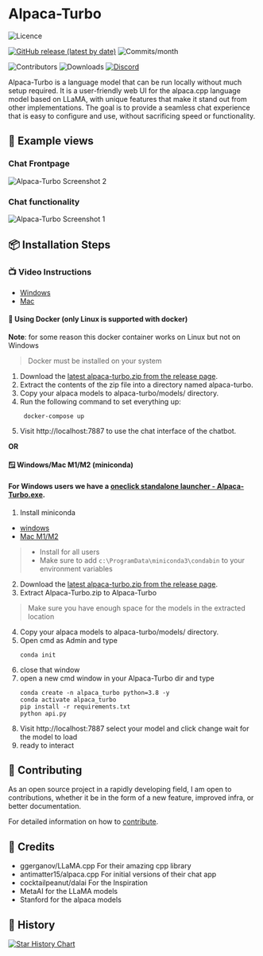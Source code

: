# Alpaca-Turbo

![Licence](https://img.shields.io/github/license/ViperX7/Alpaca-Turbo) 

[![GitHub release (latest by date)](https://img.shields.io/github/v/release/ViperX7/Alpaca-Turbo)](https://github.com/ViperX7/Alpaca-Turbo/releases) ![Commits/month](https://img.shields.io/github/commit-activity/m/ViperX7/Alpaca-Turbo)

![Contributors](https://img.shields.io/github/contributors/ViperX7/Alpaca-Turbo) ![Downloads](https://img.shields.io/github/downloads/ViperX7/Alpaca-Turbo/total)
[![Discord](https://img.shields.io/discord/1088190461816086660?label=Discord&logo=discord&logoColor=white&color=ff69b4)](https://discord.gg/pm4JzCBHNn)



Alpaca-Turbo is a language model that can be run locally without much setup required. It is a user-friendly web UI for the alpaca.cpp language model based on LLaMA, with unique features that make it stand out from other implementations. The goal is to provide a seamless chat experience that is easy to configure and use, without sacrificing speed or functionality.

## 📝 Example views
### Chat Frontpage
![Alpaca-Turbo Screenshot 2](./screenshots/screenshot2.png)

### Chat functionality
![Alpaca-Turbo Screenshot 1](./screenshots/screenshot1.png)

## 📦 Installation Steps

### 📺 Video Instructions
- [Windows](https://drive.google.com/file/d/1771mvqo6LgU8El1A8-m4vxXHPE-gy91u/view?usp=sharing)
- [Mac](https://www.youtube.com/watch?v=bGcrTGsSNaY)

#### 🐳 Using Docker (only Linux is supported with docker)

**Note**: for some reason this docker container works on Linux but not on Windows

> Docker must be installed on your system

1. Download the [latest alpaca-turbo.zip from the release page](https://github.com/ViperX7/Alpaca-Turbo/releases/latest).
2. Extract the contents of the zip file into a directory named alpaca-turbo.
3. Copy your alpaca models to alpaca-turbo/models/ directory.
4. Run the following command to set everything up:
   ```
    docker-compose up
   ```
5. Visit http://localhost:7887 to use the chat interface of the chatbot.

**OR**

#### 🪟 Windows/Mac M1/M2 (miniconda)

#### For Windows users we have a [oneclick standalone launcher - Alpaca-Turbo.exe](https://github.com/ViperX7/Alpaca-Turbo/releases/latest).

1. Install miniconda 
 - [windows](https://repo.anaconda.com/miniconda/Miniconda3-latest-Windows-x86_64.exe) 
 - [Mac M1/M2](https://repo.anaconda.com/miniconda/Miniconda3-latest-MacOSX-arm64.pkg)

> - Install for all users
> - Make sure to add `c:\ProgramData\miniconda3\condabin` to your environment variables

2. Download the [latest alpaca-turbo.zip from the release page](https://github.com/ViperX7/Alpaca-Turbo/releases/latest).
3. Extract Alpaca-Turbo.zip to Alpaca-Turbo
> Make sure you have enough space for the models in the extracted location
4. Copy your alpaca models to alpaca-turbo/models/ directory.
5. Open cmd as Admin and type
   ```
   conda init
   ```
6. close that window
7. open a new cmd window in your Alpaca-Turbo dir and type
   ```
   conda create -n alpaca_turbo python=3.8 -y
   conda activate alpaca_turbo
   pip install -r requirements.txt
   python api.py
   ```
8. Visit http://localhost:7887 select your model and click change wait for the model to load
9. ready to interact

## 💁 Contributing

As an open source project in a rapidly developing field, I am open to contributions, whether it be in the form of a new feature, improved infra, or better documentation.

For detailed information on how to [contribute](.github/CONTRIBUTING.md).

## 🙌 Credits
- ggerganov/LLaMA.cpp For their amazing cpp library
- antimatter15/alpaca.cpp For initial versions of their chat app
- cocktailpeanut/dalai For the Inspiration
- MetaAI for the LLaMA models
- Stanford for the alpaca models

## 🌟 History
[![Star History Chart](https://api.star-history.com/svg?repos=ViperX7/Alpaca-Turbo&type=Date)](https://star-history.com/#ViperX7/Alpaca-Turbo&Date)
